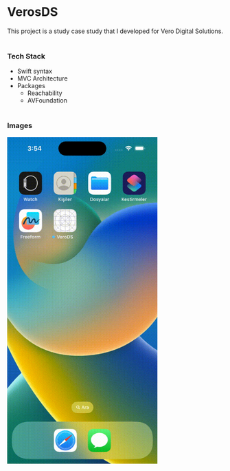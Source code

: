 # VerosDS

This project is a study case study that I developed for Vero Digital Solutions.
<br/><br/>

### Tech Stack
+ Swift syntax
+ MVC Architecture
+ Packages
  - Reachability
  - AVFoundation
<br/><br/>

### Images

<img src="/Images/VeroDS.gif"  width="350"/>
